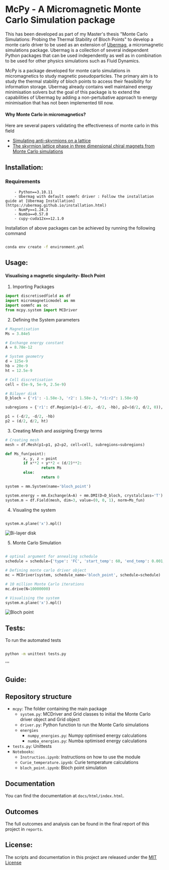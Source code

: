 # McPy - A Micromagnetic Monte Carlo Simulation package

This has been developed as part of my Master's thesis "Monte Carlo Simulations: Probing the Thermal Stability of Bloch Points" to develop a monte carlo driver to be used as an extension of [Ubermag](https://ubermag.github.io/index.html), a micromagnetic simulations package. Ubermag is a collection of several independent Python packages that can be used independently as well as in combination to be used for other physics simulations such as Fluid Dynamics.

McPy is a package developed for monte carlo simulations in micromagnetics to study magnetic pseudoparticles. The primary aim is to study the thermal stability of bloch points to access their feasibility for information storage. Ubermag already contains well maintained energy minimisation solvers but the goal of this package is to extend the capabilities of Ubermag by adding a non-pertubative approach to energy minimisation that has not been implemented till now.

#### Why Monte Carlo in micromagnetics?

Here are several papers validating the effectiveness of monte carlo in this field
 - [Simulating anti-skyrmions on a lattice](https://www.nature.com/articles/s41598-022-22043-0)
 - [The skyrmion lattice phase in three dimensional chiral magnets from Monte Carlo simulations](https://arxiv.org/abs/1304.6580)


## Installation:

### Requirements
        - Python==3.10.11
        - Ubermag with default oommfc driver : Follow the installation guide at [Ubermag Installation](https://ubermag.github.io/installation.html)
        - NumPy==1.24.3
        - Numba==0.57.0
        - cupy-cuda12x==12.1.0

Installation of above packages can be achieved by running the following command

```bash 

conda env create -f environment.yml

```

## Usage:

#### Visualising a magnetic singularity- Bloch Point

1. Importing Packages

```python
import discretisedfield as df
import micromagneticmodel as mm
import oommfc as oc
from mcpy.system import MCDriver

```

2. Defining the System parameters
```python
# Magnetisation
Ms = 3.84e5

# Exchange energy constant
A = 8.78e-12

# System geometry
d = 125e-9
hb = 20e-9
ht = 12.5e-9

# Cell discretisation
cell = (5e-9, 5e-9, 2.5e-9)

# Bilayer disk
D_bloch = {'r1': -1.58e-3, 'r2': 1.58e-3, "r1:r2": 1.58e-9}

subregions = {'r1': df.Region(p1=(-d/2, -d/2, -hb), p2=(d/2, d/2, 0)), 'r2': df.Region(p1=(-d/2, -d/2, 0), p2=(d/2, d/2, ht))}

p1 = (-d/2, -d/2, -hb)
p2 = (d/2, d/2, ht)
```
3. Creating Mesh and assigning Energy terms
```python
# Creating mesh
mesh = df.Mesh(p1=p1, p2=p2, cell=cell, subregions=subregions)

def Ms_fun(point):
        x, y, z = point
        if x**2 + y**2 < (d/2)**2:
                return Ms
        else:
                return 0

system = mm.System(name='bloch_point')

system.energy = mm.Exchange(A=A) + mm.DMI(D=D_bloch, crystalclass='T')
system.m = df.Field(mesh, dim=3, value=(0, 0, 1), norm=Ms_fun)

```

4. Visualing the system

```python

system.m.plane('x').mpl()
```
![Bi-layer disk](images/bilayer.png)

5. Monte Carlo Simulation

```python

# optinal argument for annealing schedule
schedule = schedule={'type': 'FC', 'start_temp': 60, 'end_temp': 0.001, 'steps': 20}

# Defining monte carlo driver object
mc = MCDriver(system, schedule_name='bloch_point', schedule=schedule)

# 10 million Monte Carlo iterations
mc.drive(N=10000000)

# Visualising the system
system.m.plane('x').mpl()

```
![Bloch point](images/bloch_point.png)




## Tests:
To run the automated tests

```bash

python -m unittest tests.py

```

'''

## Guide:

## Repository structure
- `mcpy`: The folder containing the main package
    - `system.py`: MCDriver and Grid classes to initial the Monte Carlo driver object and Grid object
    - `driver.py`: Python function to run the Monte Carlo simulations
    - `energies`
        - `numpy_energies.py`: Numpy optimised energy calculations
        - `numba_energies.py`: Numba optimised energy calculations
- `tests.py`: Unittests
- `Notebooks`: 
     - `Instructios.ipynb`: Instructions on how to use the module
     - `Curie_temperature.ipynb`: Curie temperature calculations
     - `bloch_point.ipynb`: Bloch point simulation
   
<!-- ![Project Structure](images/project%20structure.png) -->

## Documentation
You can find the documentation at `docs/html/index.html`. 

## Outcomes

The full outcomes and analysis can be found in the 
final report of this project in `reports`.

## License:
The scripts and documentation in this project are released under 
the [MIT License](https://github.com/actions/upload-artifact/blob/main/LICENSE)




